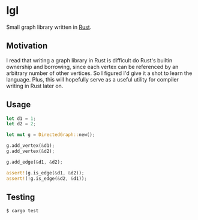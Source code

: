 # lgl

Small graph library written in [Rust](https://rust-lang.org).

## Motivation

I read that writing a graph library in Rust is difficult do Rust's builtin
ownership and borrowing, since each vertex can be referenced by an arbitrary 
number of other vertices. So I figured I'd give it a shot to learn the
language. Plus, this will hopefully serve as a useful utility for compiler
writing in Rust later on.

## Usage


```rust
let d1 = 1;
let d2 = 2;

let mut g = DirectedGraph::new();

g.add_vertex(&d1);
g.add_vertex(&d2);

g.add_edge(&d1, &d2);

assert!(g.is_edge(&d1, &d2));
assert!(!g.is_edge(&d2, &d1));
```

## Testing

```
$ cargo test
```
